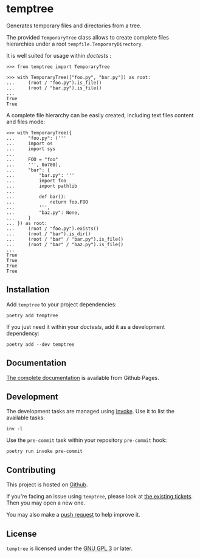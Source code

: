 temptree
========
Generates temporary files and directories from a tree.

The provided `TemporaryTree` class allows to create complete files hierarchies under a
root `tempfile.TemporaryDirectory`.

It is well suited for usage within *doctests* :

    >>> from temptree import TemporaryTree

    >>> with TemporaryTree(["foo.py", "bar.py"]) as root:
    ...     (root / "foo.py").is_file()
    ...     (root / "bar.py").is_file()
    ...
    True
    True

A complete file hierarchy can be easily created, including text files content and files
mode:

    >>> with TemporaryTree({
    ...     "foo.py": ('''
    ...     import os
    ...     import sys
    ...
    ...     FOO = "foo"
    ...     ''', 0o700),
    ...     "bar": {
    ...         "bar.py": '''
    ...         import foo
    ...         import pathlib
    ...
    ...         def bar():
    ...             return foo.FOO
    ...         ''',
    ...         "baz.py": None,
    ...     }
    ... }) as root:
    ...     (root / "foo.py").exists()
    ...     (root / "bar").is_dir()
    ...     (root / "bar" / "bar.py").is_file()
    ...     (root / "bar" / "baz.py").is_file()
    ...
    True
    True
    True
    True

Installation
------------

Add `temptree` to your project dependencies:

    poetry add temptree

If you just need it within your *doctests*, add it as a development dependency:

    poetry add --dev temptree

Documentation
-------------

[The complete documentation][documentation] is available from Github Pages.

Development
-----------

The development tasks are managed using [Invoke]. Use it to list the available tasks:

    inv -l

Use the `pre-commit` task within your repository `pre-commit` hook:

    poetry run invoke pre-commit

Contributing
------------

This project is hosted on [Github][repository].

If you're facing an issue using `temptree`, please look at
[the existing tickets][issues]. Then you may open a new one.

You may also make a [push request][pull-requests] to help improve it.

License
-------

`temptree` is licensed under the [GNU GPL 3][GPL] or later.

[documentation]: https://neimad.github.io/temptree/
[Invoke]: https://www.pyinvoke.org/
[repository]: https://github.com/neimad/temptree
[issues]: https://github.com/neimad/temptree/issues
[pull-requests]: https://github.com/neimad/temptree/pulls
[GPL]: https://www.gnu.org/licenses/gpl.html
